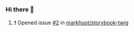 ### Hi there 👋

<!--START_SECTION:activity-->
1. ❗️ Opened issue [#2](https://github.com//markhuot/storybook-twig/issues/2) in [markhuot/storybook-twig](https://github.com//markhuot/storybook-twig)
<!--END_SECTION:activity-->

<!--
**SetiZ/SetiZ** is a ✨ _special_ ✨ repository because its `README.md` (this file) appears on your GitHub profile.

Here are some ideas to get you started:

- 🔭 I’m currently working on ...
- 🌱 I’m currently learning ...
- 👯 I’m looking to collaborate on ...
- 🤔 I’m looking for help with ...
- 💬 Ask me about ...
- 📫 How to reach me: ...
- 😄 Pronouns: ...
- ⚡ Fun fact: ...
-->
